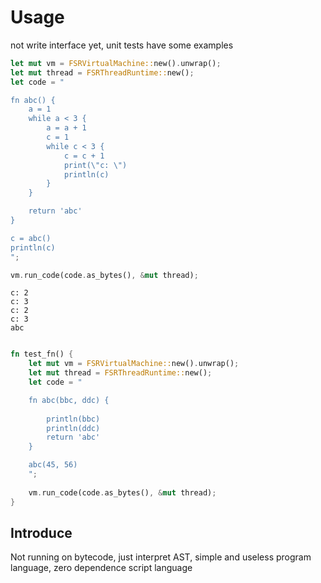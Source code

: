 # Usage

not write interface yet, unit tests have some examples

```Rust
let mut vm = FSRVirtualMachine::new().unwrap();
let mut thread = FSRThreadRuntime::new();
let code = "

fn abc() {
    a = 1
    while a < 3 {
        a = a + 1
        c = 1
        while c < 3 {
            c = c + 1
            print(\"c: \")
            println(c)
        }
    }

    return 'abc'
}

c = abc()
println(c)
";

vm.run_code(code.as_bytes(), &mut thread);
```

```
c: 2
c: 3
c: 2
c: 3
abc
```

```rust

fn test_fn() {
    let mut vm = FSRVirtualMachine::new().unwrap();
    let mut thread = FSRThreadRuntime::new();
    let code = "

    fn abc(bbc, ddc) {
        
        println(bbc)
        println(ddc)
        return 'abc'
    }

    abc(45, 56)
    ";
    
    vm.run_code(code.as_bytes(), &mut thread);
}

```

## Introduce
Not running on bytecode, just interpret AST, simple and useless program language, zero dependence script language